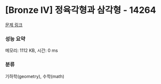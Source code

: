 # [Bronze IV] 정육각형과 삼각형 - 14264 

[문제 링크](https://www.acmicpc.net/problem/14264) 

### 성능 요약

메모리: 1112 KB, 시간: 0 ms

### 분류

기하학(geometry), 수학(math)

